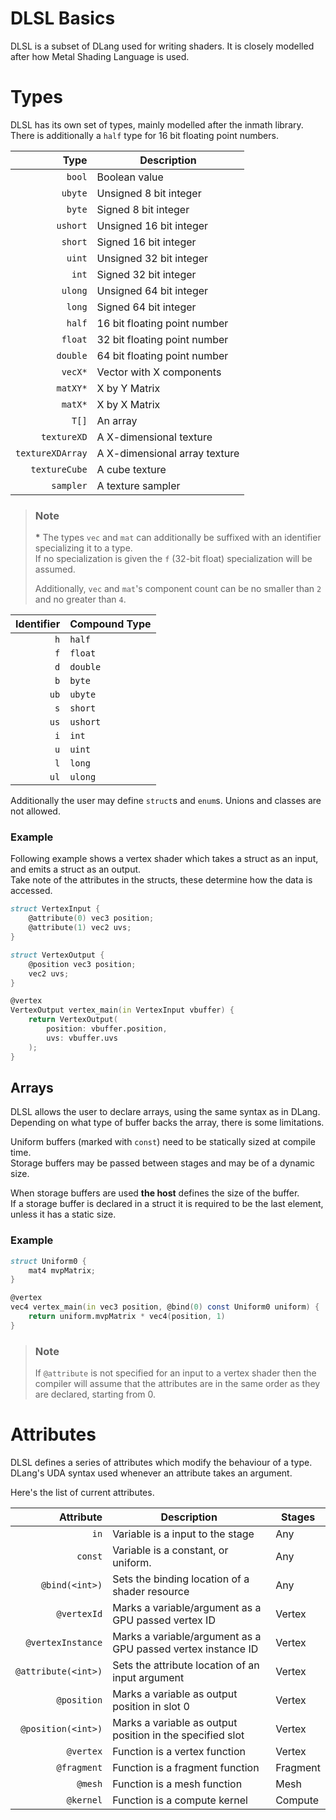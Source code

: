 # DLSL Basics

DLSL is a subset of DLang used for writing shaders.
It is closely modelled after how Metal Shading Language is used.


# Types

DLSL has its own set of types, mainly modelled after the inmath library.  
There is additionally a `half` type for 16 bit floating point numbers.

|               Type | Description                          |
|-------------------:|--------------------------------------|
|             `bool` | Boolean value                        |
|            `ubyte` | Unsigned 8 bit integer               |
|             `byte` | Signed 8 bit integer                 |
|           `ushort` | Unsigned 16 bit integer              |
|            `short` | Signed 16 bit integer                |
|             `uint` | Unsigned 32 bit integer              |
|              `int` | Signed 32 bit integer                |
|            `ulong` | Unsigned 64 bit integer              |
|             `long` | Signed 64 bit integer                |
|             `half` | 16 bit floating point number         |
|            `float` | 32 bit floating point number         |
|           `double` | 64 bit floating point number         |
|            `vecX*` | Vector with X components             |
|           `matXY*` | X by Y Matrix                        |
|            `matX*` | X by X Matrix                        |
|              `T[]` | An array                             |
|        `textureXD` | A X-dimensional texture              |
|   `textureXDArray` | A X-dimensional array texture        |
|      `textureCube` | A cube texture                       |
|          `sampler` | A texture sampler                    |

> ### Note
> **\*** The types `vec` and `mat` can additionally be suffixed with an identifier specializing it to a type.  
> If no specialization is given the `f` (32-bit float) specialization will be assumed.
>
> Additionally, `vec` and `mat`'s component count can be no smaller than `2` and no greater than `4`.

| Identifier | Compound Type |
|-----------:|---------------|
|        `h` | `half`        |
|        `f` | `float`       |
|        `d` | `double`      |
|        `b` | `byte`        |
|       `ub` | `ubyte`       |
|        `s` | `short`       |
|       `us` | `ushort`      |
|        `i` | `int`         |
|        `u` | `uint`        |
|        `l` | `long`        |
|       `ul` | `ulong`       |

Additionally the user may define `struct`s and `enum`s. Unions and classes are not allowed.

### Example

Following example shows a vertex shader which takes a struct as an input, and emits a struct as an output.  
Take note of the attributes in the structs, these determine how the data is accessed.

```d
struct VertexInput {
    @attribute(0) vec3 position;
    @attribute(1) vec2 uvs;
}

struct VertexOutput {
    @position vec3 position;
    vec2 uvs;
}

@vertex
VertexOutput vertex_main(in VertexInput vbuffer) {
    return VertexOutput(
        position: vbuffer.position,
        uvs: vbuffer.uvs
    );
}
```

## Arrays

DLSL allows the user to declare arrays, using the same syntax as in DLang.  
Depending on what type of buffer backs the array, there is some limitations.

Uniform buffers (marked with `const`) need to be statically sized at compile time.  
Storage buffers may be passed between stages and may be of a dynamic size.

When storage buffers are used **the host** defines the size of the buffer.  
If a storage buffer is declared in a struct it is required to be the last element,
unless it has a static size.

### Example
```d
struct Uniform0 {
    mat4 mvpMatrix;
}

@vertex
vec4 vertex_main(in vec3 position, @bind(0) const Uniform0 uniform) {
    return uniform.mvpMatrix * vec4(position, 1)
}
```

> ### Note
> If `@attribute` is not specified for an input to a vertex shader then the compiler will assume
> that the attributes are in the same order as they are declared, starting from 0.

# Attributes

DLSL defines a series of attributes which modify the behaviour of a type.  
DLang's UDA syntax used whenever an attribute takes an argument.

Here's the list of current attributes.

|           Attribute | Description                                                                 | Stages           |
|--------------------:|-----------------------------------------------------------------------------|------------------|
|                `in` | Variable is a input to the stage                                            | Any              |
|             `const` | Variable is a constant, or uniform.                                         | Any              |
|      `@bind(<int>)` | Sets the binding location of a shader resource                              | Any              |
|         `@vertexId` | Marks a variable/argument as a GPU passed vertex ID                         | Vertex           |
|   `@vertexInstance` | Marks a variable/argument as a GPU passed vertex instance ID                | Vertex           |
| `@attribute(<int>)` | Sets the attribute location of an input argument                            | Vertex           |
|         `@position` | Marks a variable as output position in slot 0                               | Vertex           |
|  `@position(<int>)` | Marks a variable as output position in the specified slot                   | Vertex           |
|           `@vertex` | Function is a vertex function                                               | Vertex           |
|         `@fragment` | Function is a fragment function                                             | Fragment         |
|             `@mesh` | Function is a mesh function                                                 | Mesh             |
|           `@kernel` | Function is a compute kernel                                                | Compute          |
